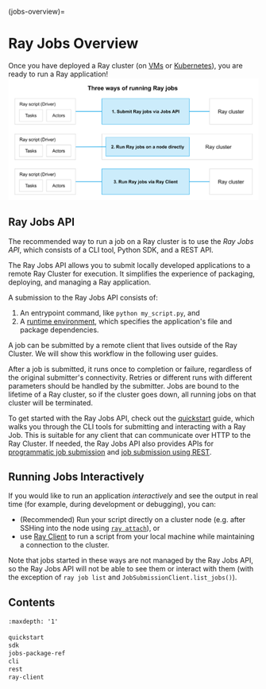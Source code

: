 (jobs-overview)=

# Ray Jobs Overview

Once you have deployed a Ray cluster (on [VMs](vm-cluster-quick-start) or [Kubernetes](kuberay-quickstart)), you are ready to run a Ray application!
![A diagram that shows three ways of running a job on a Ray cluster.](../../images/ray-job-diagram.svg "Three ways of running a job on a Ray cluster.")

## Ray Jobs API

The recommended way to run a job on a Ray cluster is to use the *Ray Jobs API*, which consists of a CLI tool, Python SDK, and a REST API.

The Ray Jobs API allows you to submit locally developed applications to a remote Ray Cluster for execution.
It simplifies the experience of packaging, deploying, and managing a Ray application.

A submission to the Ray Jobs API consists of:

1. An entrypoint command, like `python my_script.py`, and
2. A [runtime environment](runtime-environments), which specifies the application's file and package dependencies.

A job can be submitted by a remote client that lives outside of the Ray Cluster.
We will show this workflow in the following user guides.

After a job is submitted, it runs once to completion or failure, regardless of the original submitter's connectivity.
Retries or different runs with different parameters should be handled by the submitter.
Jobs are bound to the lifetime of a Ray cluster, so if the cluster goes down, all running jobs on that cluster will be terminated.

To get started with the Ray Jobs API, check out the [quickstart](jobs-quickstart) guide, which walks you through the CLI tools for submitting and interacting with a Ray Job.
This is suitable for any client that can communicate over HTTP to the Ray Cluster.
If needed, the Ray Jobs API also provides APIs for [programmatic job submission](ray-job-sdk) and [job submission using REST](ray-job-rest-api).

## Running Jobs Interactively

If you would like to run an application *interactively* and see the output in real time (for example, during development or debugging), you can:

- (Recommended) Run your script directly on a cluster node (e.g. after SSHing into the node using [`ray attach`](ray-attach-doc)), or
- use [Ray Client](ray-client-ref) to run a script from your local machine while maintaining a connection to the cluster.

Note that jobs started in these ways are not managed by the Ray Jobs API, so the Ray Jobs API will not be able to see them or interact with them (with the exception of `ray job list` and `JobSubmissionClient.list_jobs()`).

## Contents

```{toctree}
:maxdepth: '1'

quickstart
sdk
jobs-package-ref
cli
rest
ray-client
```
